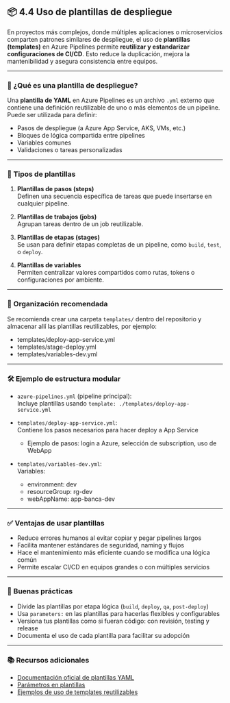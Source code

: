 ## 📦 4.4 Uso de plantillas de despliegue

En proyectos más complejos, donde múltiples aplicaciones o microservicios comparten patrones similares de despliegue, el uso de **plantillas (templates)** en Azure Pipelines permite **reutilizar y estandarizar configuraciones de CI/CD**. Esto reduce la duplicación, mejora la mantenibilidad y asegura consistencia entre equipos.

---

### 🧠 ¿Qué es una plantilla de despliegue?

Una **plantilla de YAML** en Azure Pipelines es un archivo `.yml` externo que contiene una definición reutilizable de uno o más elementos de un pipeline. Puede ser utilizada para definir:

- Pasos de despliegue (a Azure App Service, AKS, VMs, etc.)
- Bloques de lógica compartida entre pipelines
- Variables comunes
- Validaciones o tareas personalizadas

---

### 🧩 Tipos de plantillas

1. **Plantillas de pasos (steps)**  
   Definen una secuencia específica de tareas que puede insertarse en cualquier pipeline.

2. **Plantillas de trabajos (jobs)**  
   Agrupan tareas dentro de un job reutilizable.

3. **Plantillas de etapas (stages)**  
   Se usan para definir etapas completas de un pipeline, como `build`, `test`, o `deploy`.

4. **Plantillas de variables**  
   Permiten centralizar valores compartidos como rutas, tokens o configuraciones por ambiente.

---

### 📁 Organización recomendada

Se recomienda crear una carpeta `templates/` dentro del repositorio y almacenar allí las plantillas reutilizables, por ejemplo:

- templates/deploy-app-service.yml  
- templates/stage-deploy.yml  
- templates/variables-dev.yml

---

### 🛠️ Ejemplo de estructura modular

- `azure-pipelines.yml` (pipeline principal):  
  Incluye plantillas usando `template: ./templates/deploy-app-service.yml`

- `templates/deploy-app-service.yml`:  
  Contiene los pasos necesarios para hacer deploy a App Service  
  - Ejemplo de pasos: login a Azure, selección de subscription, uso de WebApp

- `templates/variables-dev.yml`:  
  Variables:  
  - environment: dev  
  - resourceGroup: rg-dev  
  - webAppName: app-banca-dev

---

### ✅ Ventajas de usar plantillas

- Reduce errores humanos al evitar copiar y pegar pipelines largos
- Facilita mantener estándares de seguridad, naming y flujos
- Hace el mantenimiento más eficiente cuando se modifica una lógica común
- Permite escalar CI/CD en equipos grandes o con múltiples servicios

---

### 📌 Buenas prácticas

- Divide las plantillas por etapa lógica (`build`, `deploy`, `qa`, `post-deploy`)
- Usa `parameters:` en las plantillas para hacerlas flexibles y configurables
- Versiona tus plantillas como si fueran código: con revisión, testing y release
- Documenta el uso de cada plantilla para facilitar su adopción

---

### 📚 Recursos adicionales

- [Documentación oficial de plantillas YAML](https://learn.microsoft.com/en-us/azure/devops/pipelines/process/templates)  
- [Parámetros en plantillas](https://learn.microsoft.com/en-us/azure/devops/pipelines/process/templates#parameters)  
- [Ejemplos de uso de templates reutilizables](https://learn.microsoft.com/en-us/azure/devops/pipelines/process/templates?tabs=yaml)

